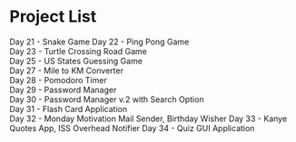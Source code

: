 # Project List  
Day 21 - Snake Game
Day 22 - Ping Pong Game  
Day 23 - Turtle Crossing Road Game    
Day 25 - US States Guessing Game  
Day 27 - Mile to KM Converter  
Day 28 - Pomodoro Timer  
Day 29 - Password Manager  
Day 30 - Password Manager v.2 with Search Option  
Day 31 - Flash Card Application  
Day 32 - Monday Motivation Mail Sender, Birthday Wisher
Day 33 - Kanye Quotes App, ISS Overhead Notifier
Day 34 - Quiz GUI Application
